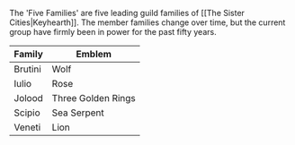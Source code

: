 The 'Five Families' are five leading guild families of [[The Sister Cities|Keyhearth]]. The member families change over time, but the current group have firmly been in power for the past fifty years. 

| Family  | Emblem             |
| ------- | ------------------ |
| Brutini | Wolf               |
| Iulio   | Rose               |
| Jolood  | Three Golden Rings |
| Scipio  | Sea Serpent        |
| Veneti  | Lion               |

